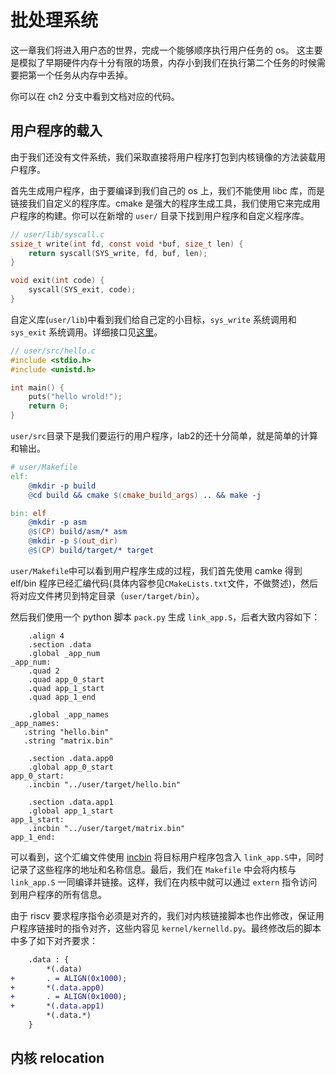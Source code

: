 # 批处理系统

这一章我们将进入用户态的世界，完成一个能够顺序执行用户任务的 os。 这主要是模拟了早期硬件内存十分有限的场景，内存小到我们在执行第二个任务的时候需要把第一个任务从内存中丢掉。

你可以在 ch2 分支中看到文档对应的代码。

## 用户程序的载入

由于我们还没有文件系统，我们采取直接将用户程序打包到内核镜像的方法装载用户程序。

首先生成用户程序，由于要编译到我们自己的 os 上，我们不能使用 libc 库，而是链接我们自定义的程序库。cmake 是强大的程序生成工具，我们使用它来完成用户程序的构建。你可以在新增的 `user/` 目录下找到用户程序和自定义程序库。

```c
// user/lib/syscall.c
ssize_t write(int fd, const void *buf, size_t len) {
    return syscall(SYS_write, fd, buf, len);
}

void exit(int code) {
    syscall(SYS_exit, code);
}
```

自定义库(`user/lib`)中看到我们给自己定的小目标，`sys_write` 系统调用和 `sys_exit` 系统调用。详细接口见[这里](https://github.com/DeathWish5/riscvos-c-tests/blob/main/guide.md#lab2)。

```c
// user/src/hello.c
#include <stdio.h>
#include <unistd.h>

int main() {
    puts("hello wrold!");
    return 0;
}
```

`user/src`目录下是我们要运行的用户程序，lab2的还十分简单，就是简单的计算和输出。

```makefile
# user/Makefile
elf:
	@mkdir -p build
	@cd build && cmake $(cmake_build_args) .. && make -j

bin: elf
	@mkdir -p asm
	@$(CP) build/asm/* asm
	@mkdir -p $(out_dir)
	@$(CP) build/target/* target
```

`user/Makefile`中可以看到用户程序生成的过程，我们首先使用 camke 得到 elf/bin 程序已经汇编代码(具体内容参见`CMakeLists.txt`文件，不做赘述)，然后将对应文件拷贝到特定目录（`user/target/bin`）。

然后我们使用一个 python 脚本 `pack.py` 生成 `link_app.S`，后者大致内容如下：

```assembly
    .align 4
    .section .data
    .global _app_num
_app_num:
    .quad 2
    .quad app_0_start
    .quad app_1_start
    .quad app_1_end

    .global _app_names
_app_names:
   .string "hello.bin"
   .string "matrix.bin"

    .section .data.app0
    .global app_0_start
app_0_start:
    .incbin "../user/target/hello.bin"

    .section .data.app1
    .global app_1_start
app_1_start:
    .incbin "../user/target/matrix.bin"
app_1_end:
```

可以看到，这个汇编文件使用 [incbin](https://www.keil.com/support/man/docs/armasm/armasm_dom1361290017052.htm) 将目标用户程序包含入 `link_app.S`中，同时记录了这些程序的地址和名称信息。最后，我们在 `Makefile` 中会将内核与 `link_app.S` 一同编译并链接。这样，我们在内核中就可以通过 `extern` 指令访问到用户程序的所有信息。

由于 riscv 要求程序指令必须是对齐的，我们对内核链接脚本也作出修改，保证用户程序链接时的指令对齐，这些内容见 `kernel/kernelld.py`。最终修改后的脚本中多了如下对齐要求：

```diff
    .data : {
        *(.data)
+       . = ALIGN(0x1000);
+       *(.data.app0)
+       . = ALIGN(0x1000);
+       *(.data.app1)
        *(.data.*)
    }
```

## 内核 relocation

